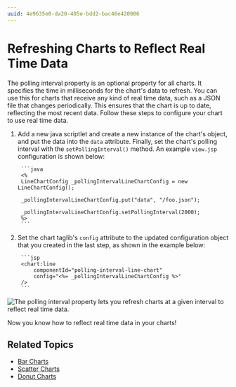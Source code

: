 ```yaml
---
uuid: 4e9635e0-da20-405e-bdd2-bac46e420006
---
```

# Refreshing Charts to Reflect Real Time Data

The polling interval property is an optional property for all charts. It specifies the time in milliseconds for the chart's data to refresh. You can use this for charts that receive any kind of real time data, such as a JSON file that changes periodically. This ensures that the chart is up to date, reflecting the most recent data. Follow these steps to configure your chart to use real  time data.

1. Add a new java scriptlet and create a new instance of the chart's object, and put the data into the `data` attribute. Finally, set the chart's polling interval with the `setPollingInterval()` method. An example `view.jsp` configuration is shown below:

		```java
		<%
		LineChartConfig _pollingIntervalLineChartConfig = new LineChartConfig();

		_pollingIntervalLineChartConfig.put("data", "/foo.json");

		_pollingIntervalLineChartConfig.setPollingInterval(2000);
		%>
		```

1. Set the chart taglib's `config` attribute to the updated configuration object that you created in the last step, as shown in the example below:

		```jsp
		<chart:line
			componentId="polling-interval-line-chart"
			config="<%= _pollingIntervalLineChartConfig %>"
		/>
		```

![The polling interval property lets you refresh charts at a given interval to reflect real time data.](./refreshing-charts-to-reflect-real-time-data/images/01.gif)

Now you know how to reflect real time data in your charts!

## Related Topics

* [Bar Charts](./bar-chart.md)
* [Scatter Charts](./scatter-chart.md)
* [Donut Charts](./donut-chart.md)